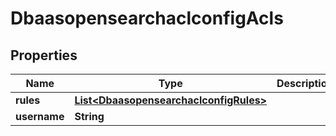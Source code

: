 # DbaasopensearchaclconfigAcls

## Properties
Name | Type | Description | Notes
------------ | ------------- | ------------- | -------------
**rules** | [**List&lt;DbaasopensearchaclconfigRules&gt;**](DbaasopensearchaclconfigRules.md) |  |  [optional]
**username** | **String** |  |  [optional]
